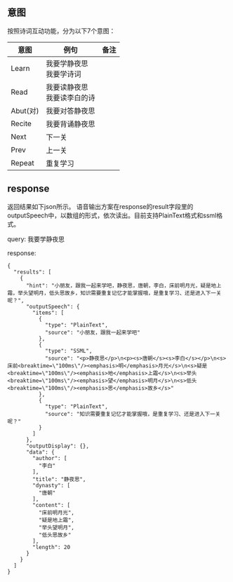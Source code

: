 
## 意图
按照诗词互动功能，分为以下7个意图：

意图  | 例句  |  备注
--|---|--
Learn  |  我要学静夜思<br>我要学诗词 |
Read  | 我要读静夜思<br>我要读李白的诗  |
Abut(对)  | 我要对答静夜思  |
Recite  | 我要背诵静夜思  |
Next  | 下一关  |
Prev  |  上一关 |
Repeat  | 重复学习  |

## response

返回结果如下json所示。
语音输出方案在response的result字段里的outputSpeech中，以数组的形式，依次读出。目前支持PlainText格式和ssml格式。

query: 我要学静夜思

response:

```
{
  "results": [
    {
      "hint": "小朋友，跟我一起来学吧，静夜思，唐朝，李白，床前明月光，疑是地上霜，举头望明月，低头思故乡，知识需要重复记忆才能掌握哦，是重复学习、还是进入下一关呢？",
      "outputSpeech": {
        "items": [
          {
            "type": "PlainText",
            "source": "小朋友，跟我一起来学吧"
          },
          {
            "type": "SSML",
            "source": "<p>静夜思</p>\n<p><s>唐朝</s><s>李白</s></p>\n<s>床前<breaktime=\"100ms\"/><emphasis>明</emphasis>月光</s>\n<s>疑是<breaktime=\"100ms\"/><emphasis>地</emphasis>上霜</s>\n<s>举头<breaktime=\"100ms\"/><emphasis>望</emphasis>明月</s>\n<s>低头<breaktime=\"100ms\"/><emphasis>思</emphasis>故乡</s>"
          },
          {
            "type": "PlainText",
            "source": "知识需要重复记忆才能掌握哦，是重复学习、还是进入下一关呢？"
          }
        ]
      },
      "outputDisplay": {},
      "data": {
        "author": [
          "李白"
        ],
        "title": "静夜思",
        "dynasty": [
          "唐朝"
        ],
        "content": [
          "床前明月光",
          "疑是地上霜",
          "举头望明月",
          "低头思故乡"
        ],
        "length": 20
      }
    }
  ]
}
```
